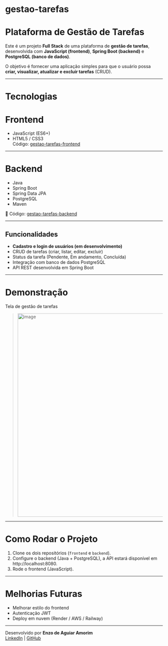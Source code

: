 # gestao-tarefas
# Plataforma de Gestão de Tarefas

Este é um projeto **Full Stack** de uma plataforma de **gestão de tarefas**, desenvolvida com **JavaScript (frontend)**, **Spring Boot (backend)** e **PostgreSQL (banco de dados)**.  

O objetivo é fornecer uma aplicação simples para que o usuário possa **criar, visualizar, atualizar e excluir tarefas** (CRUD).

---

# Tecnologias 

# Frontend  
- JavaScript (ES6+)  
- HTML5 / CSS3  
Código: [gestao-tarefas-frontend](https://github.com/mihawkx/gestao-tarefas-frontend)

---

# Backend
- Java 
- Spring Boot  
- Spring Data JPA  
- PostgreSQL  
- Maven  

📌 Código: [gestao-tarefas-backend](https://github.com/mihawkx/gestao-tarefas-backend)

---

## Funcionalidades
 - **Cadastro e login de usuários (em desenvolvimento)**
 - CRUD de tarefas (criar, listar, editar, excluir)  
 - Status da tarefa (Pendente, Em andamento, Concluída)  
 - Integração com banco de dados PostgreSQL  
 - API REST desenvolvida em Spring Boot  

---

# Demonstração

 Tela de gestão de tarefas  
> <img width="793" height="650" alt="image" src="https://github.com/user-attachments/assets/33ec1ee5-7989-45ca-a17d-e0f475c00f51" />

---

#  Como Rodar o Projeto
1. Clone os dois repositórios (`frontend` e `backend`).  
2. Configure o backend (Java + PostgreSQL), a API estará disponível em http://localhost:8080.  
3. Rode o frontend (JavaScript). 
---

# Melhorias Futuras
- Melhorar estilo do frontend
- Autenticação JWT
- Deploy em nuvem (Render / AWS / Railway)    

---

Desenvolvido por **Enzo de Aguiar Amorim**   
[LinkedIn](www.linkedin.com/in/enzo-de-aguiar-amorim-781593206) | [GitHub](https://github.com/mihawkx)
  




